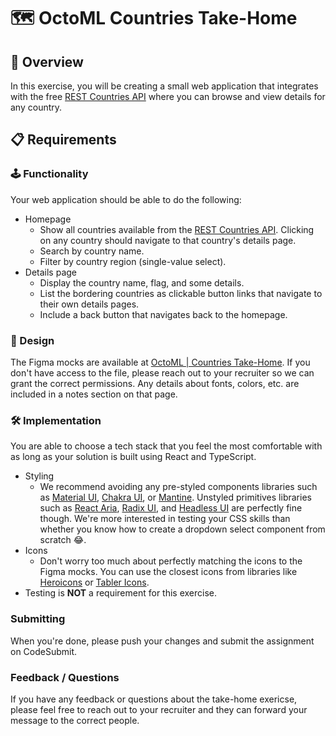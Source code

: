 # 🗺️ OctoML Countries Take-Home

## 🔎 Overview

In this exercise, you will be creating a small web application that integrates with the free [REST Countries API](https://restcountries.com/) where you can browse and view details for any country.

## 📋 Requirements

### 🕹️ Functionality

Your web application should be able to do the following:

- Homepage
  - Show all countries available from the [REST Countries API](https://restcountries.com/). Clicking on any country should navigate to that country's details page.
  - Search by country name.
  - Filter by country region (single-value select).
- Details page
  - Display the country name, flag, and some details.
  - List the bordering countries as clickable button links that navigate to their own details pages.
  - Include a back button that navigates back to the homepage.

### 🎨 Design

The Figma mocks are available at [OctoML | Countries Take-Home](https://www.figma.com/file/XxkVWmYo4iPwi1VNOoHdY1/OctoML-%7C-Countries-Take-Home?type=design&mode=design&t=xMetCIfqDzJqxGwQ-1). If you don't have access to the file, please reach out to your recruiter so we can grant the correct permissions. Any details about fonts, colors, etc. are included in a notes section on that page.

### 🛠️ Implementation

You are able to choose a tech stack that you feel the most comfortable with as long as your solution is built using React and TypeScript.

- Styling
  - We recommend avoiding any pre-styled components libraries such as [Material UI](https://mui.com/material-ui/), [Chakra UI](https://chakra-ui.com/), or [Mantine](https://mantine.dev/). Unstyled primitives libraries such as [React Aria](https://react-spectrum.adobe.com/react-aria/index.html), [Radix UI](https://www.radix-ui.com/), and [Headless UI](https://headlessui.com/) are perfectly fine though. We're more interested in testing your CSS skills than whether you know how to create a dropdown select component from scratch 😂.
- Icons
  - Don't worry too much about perfectly matching the icons to the Figma mocks. You can use the closest icons from libraries like [Heroicons](https://heroicons.com/) or [Tabler Icons](https://tabler-icons.io/).
- Testing is **NOT** a requirement for this exercise.

### Submitting

When you're done, please push your changes and submit the assignment on CodeSubmit.

### Feedback / Questions

If you have any feedback or questions about the take-home exericse, please feel free to reach out to your recruiter and they can forward your message to the correct people.
